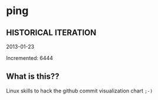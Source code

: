 # ping

## HISTORICAL ITERATION
2013-01-23

Incremented: 6444

## What is this?? 
Linux skills to hack the github commit visualization chart `;-)`
